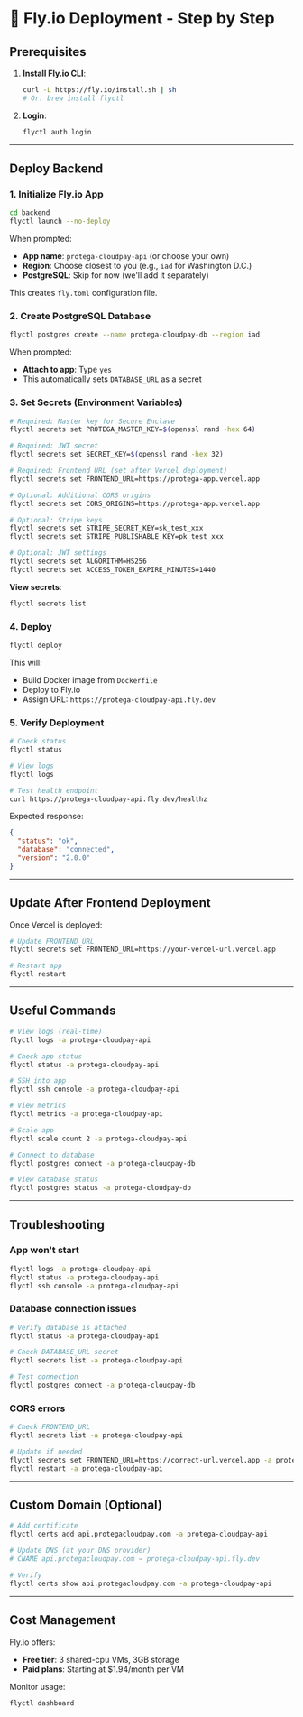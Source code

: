 # 🚀 Fly.io Deployment - Step by Step

## Prerequisites

1. **Install Fly.io CLI**:
   ```bash
   curl -L https://fly.io/install.sh | sh
   # Or: brew install flyctl
   ```

2. **Login**:
   ```bash
   flyctl auth login
   ```

---

## Deploy Backend

### 1. Initialize Fly.io App

```bash
cd backend
flyctl launch --no-deploy
```

When prompted:
- **App name**: `protega-cloudpay-api` (or choose your own)
- **Region**: Choose closest to you (e.g., `iad` for Washington D.C.)
- **PostgreSQL**: Skip for now (we'll add it separately)

This creates `fly.toml` configuration file.

### 2. Create PostgreSQL Database

```bash
flyctl postgres create --name protega-cloudpay-db --region iad
```

When prompted:
- **Attach to app**: Type `yes`
- This automatically sets `DATABASE_URL` as a secret

### 3. Set Secrets (Environment Variables)

```bash
# Required: Master key for Secure Enclave
flyctl secrets set PROTEGA_MASTER_KEY=$(openssl rand -hex 64)

# Required: JWT secret
flyctl secrets set SECRET_KEY=$(openssl rand -hex 32)

# Required: Frontend URL (set after Vercel deployment)
flyctl secrets set FRONTEND_URL=https://protega-app.vercel.app

# Optional: Additional CORS origins
flyctl secrets set CORS_ORIGINS=https://protega-app.vercel.app

# Optional: Stripe keys
flyctl secrets set STRIPE_SECRET_KEY=sk_test_xxx
flyctl secrets set STRIPE_PUBLISHABLE_KEY=pk_test_xxx

# Optional: JWT settings
flyctl secrets set ALGORITHM=HS256
flyctl secrets set ACCESS_TOKEN_EXPIRE_MINUTES=1440
```

**View secrets**:
```bash
flyctl secrets list
```

### 4. Deploy

```bash
flyctl deploy
```

This will:
- Build Docker image from `Dockerfile`
- Deploy to Fly.io
- Assign URL: `https://protega-cloudpay-api.fly.dev`

### 5. Verify Deployment

```bash
# Check status
flyctl status

# View logs
flyctl logs

# Test health endpoint
curl https://protega-cloudpay-api.fly.dev/healthz
```

Expected response:
```json
{
  "status": "ok",
  "database": "connected",
  "version": "2.0.0"
}
```

---

## Update After Frontend Deployment

Once Vercel is deployed:

```bash
# Update FRONTEND_URL
flyctl secrets set FRONTEND_URL=https://your-vercel-url.vercel.app

# Restart app
flyctl restart
```

---

## Useful Commands

```bash
# View logs (real-time)
flyctl logs -a protega-cloudpay-api

# Check app status
flyctl status -a protega-cloudpay-api

# SSH into app
flyctl ssh console -a protega-cloudpay-api

# View metrics
flyctl metrics -a protega-cloudpay-api

# Scale app
flyctl scale count 2 -a protega-cloudpay-api

# Connect to database
flyctl postgres connect -a protega-cloudpay-db

# View database status
flyctl postgres status -a protega-cloudpay-db
```

---

## Troubleshooting

### App won't start
```bash
flyctl logs -a protega-cloudpay-api
flyctl status -a protega-cloudpay-api
flyctl ssh console -a protega-cloudpay-api
```

### Database connection issues
```bash
# Verify database is attached
flyctl status -a protega-cloudpay-api

# Check DATABASE_URL secret
flyctl secrets list -a protega-cloudpay-api

# Test connection
flyctl postgres connect -a protega-cloudpay-db
```

### CORS errors
```bash
# Check FRONTEND_URL
flyctl secrets list -a protega-cloudpay-api

# Update if needed
flyctl secrets set FRONTEND_URL=https://correct-url.vercel.app -a protega-cloudpay-api
flyctl restart -a protega-cloudpay-api
```

---

## Custom Domain (Optional)

```bash
# Add certificate
flyctl certs add api.protegacloudpay.com -a protega-cloudpay-api

# Update DNS (at your DNS provider)
# CNAME api.protegacloudpay.com → protega-cloudpay-api.fly.dev

# Verify
flyctl certs show api.protegacloudpay.com -a protega-cloudpay-api
```

---

## Cost Management

Fly.io offers:
- **Free tier**: 3 shared-cpu VMs, 3GB storage
- **Paid plans**: Starting at $1.94/month per VM

Monitor usage:
```bash
flyctl dashboard
```



